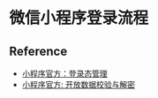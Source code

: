 # 微信小程序登录流程

## Reference
- [小程序官方：登录态管理](https://developers.weixin.qq.com/minigame/dev/guide/open-ability/login.html)
- [小程序官方: 开放数据校验与解密](https://developers.weixin.qq.com/minigame/dev/guide/open-ability/signature.html)